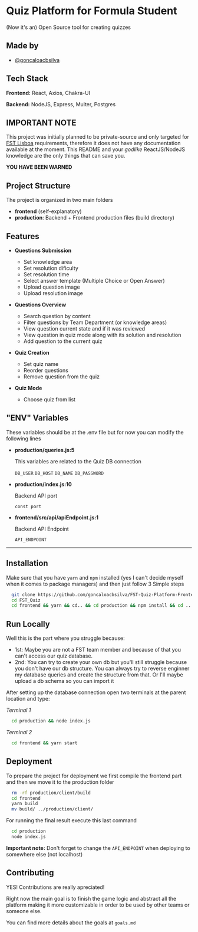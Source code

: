 
# Quiz Platform for Formula Student

(Now it's an) Open Source tool for creating quizzes



## Made by

- [@goncaloacbsilva](https://github.com/goncaloacbsilva)


## Tech Stack

**Frontend:** React, Axios, Chakra-UI

**Backend:** NodeJS, Express, Multer, Postgres


## IMPORTANT NOTE
This project was initially planned to be private-source and only targeted for [FST Lisboa](https://www.fstlisboa.com) requirements, therefore it does not have any documentation available at the moment. This README and your *godlike* ReactJS/NodeJS knowledge are the only things that can save you.

**YOU HAVE BEEN WARNED**
## Project Structure

The project is organized in two main folders
- **frontend** (self-explanatory)
- **production**: Backend + Frontend production files (build directory)

## Features

- **Questions Submission**
    - Set knowledge area
    - Set resolution dificulty
    - Set resolution time
    - Select answer template (Multiple Choice or Open Answer)
    - Upload question image
    - Upload resolution image

- **Questions Overview**
    - Search question by content
    - Filter questions by Team Department (or knowledge areas)
    - View question current state and if it was reviewed
    - View question in quiz mode along with its solution and resolution
    - Add question to the current quiz

- **Quiz Creation**
    - Set quiz name
    - Reorder questions
    - Remove question from the quiz

- **Quiz Mode**
    - Choose quiz from list


## "ENV" Variables

These variables should be at the .env file but for now you can modify the following lines


- **production/queries.js:5**

    This variables are related to the Quiz DB connection

    `DB_USER`
    `DB_HOST`
    `DB_NAME`
    `DB_PASSWORD`

- **production/index.js:10**

    Backend API port

    `const port`

- **frontend/src/api/apiEndpoint.js:1**

    Backend API Endpoint

    `API_ENDPOINT`

----

## Installation

Make sure that you have `yarn` and `npm` installed (yes I can't decide myself when it comes to package managers) and then  just follow 3 Simple steps

```bash
  git clone https://github.com/goncaloacbsilva/FST-Quiz-Platform-Frontend.git FST_Quiz
  cd FST_Quiz
  cd frontend && yarn && cd.. && cd production && npm install && cd ..
```




    
## Run Locally

Well this is the part where you struggle because:
- 1st: Maybe you are not a FST team member and because of that you can't access our quiz database.
- 2nd: You can try to create your own db but you'll still struggle because you don't have our db structure.
You can always try to reverse enginner my database queries and create the structure from that.
Or I'll maybe upload a db schema so you can import it

After setting up the database connection open two terminals at the parent location and type:

*Terminal 1*
```bash
  cd production && node index.js
```

*Terminal 2*
```bash
  cd frontend && yarn start
```




## Deployment

To prepare the project for deployment we first compile the frontend part and then we move it to the production folder

```bash
  rm -rf production/client/build
  cd frontend
  yarn build
  mv build/ ../production/client/
```
For running the final result execute this last command

```bash
  cd production
  node index.js
```

**Important note:** Don't forget to change the `API_ENDPOINT` when deploying to somewhere else (not localhost)
## Contributing

YES! Contributions are really apreciated!

Right now the main goal is to finish the game logic and abstract all the platform making it more customizable in order to be used by other teams or someone else.

You can find more details about the goals at `goals.md`
